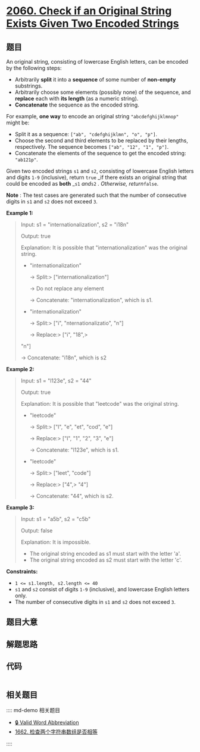 # [2060. Check if an Original String Exists Given Two Encoded Strings](https://leetcode.com/problems/check-if-an-original-string-exists-given-two-encoded-strings)

## 题目

An original string, consisting of lowercase English letters, can be encoded by
the following steps:

  * Arbitrarily **split** it into a **sequence** of some number of **non-empty** substrings.
  * Arbitrarily choose some elements (possibly none) of the sequence, and **replace** each with **its length** (as a numeric string).
  * **Concatenate** the sequence as the encoded string.

For example, **one way** to encode an original string `"abcdefghijklmnop"`
might be:

  * Split it as a sequence: `["ab", "cdefghijklmn", "o", "p"]`.
  * Choose the second and third elements to be replaced by their lengths, respectively. The sequence becomes `["ab", "12", "1", "p"]`.
  * Concatenate the elements of the sequence to get the encoded string: `"ab121p"`.

Given two encoded strings `s1` and `s2`, consisting of lowercase English
letters and digits `1-9` (inclusive), return `true` _if there exists an
original string that could be encoded as **both** _`s1` _and_`s2` _.
Otherwise, return_`false`.

**Note** : The test cases are generated such that the number of consecutive
digits in `s1` and `s2` does not exceed `3`.



**Example 1:**

> Input: s1 = "internationalization", s2 = "i18n"
> 
> Output: true
> 
> Explanation: It is possible that "internationalization" was the original string.
> - "internationalization" 
> 
>   -> Split:> 
>    ["internationalization"]
> 
>   -> Do not replace any element
> 
>   -> Concatenate:  "internationalization", which is s1.
> - "internationalization"
> 
>   -> Split:> 
>    ["i", "nternationalizatio", "n"]
> 
>   -> Replace:> 
>  ["i", "18",> 
> > 
> > 
> > 
>  "n"]
> 
>   -> Concatenate:  "i18n", which is s2

**Example 2:**

> Input: s1 = "l123e", s2 = "44"
> 
> Output: true
> 
> Explanation: It is possible that "leetcode" was the original string.
> - "leetcode" 
> 
>   -> Split:> 
>   ["l", "e", "et", "cod", "e"]
> 
>   -> Replace:> 
> ["l", "1", "2",  "3",   "e"]
> 
>   -> Concatenate: "l123e", which is s1.
> - "leetcode" 
> 
>   -> Split:> 
>   ["leet", "code"]
> 
>   -> Replace:> 
> ["4",> 
> "4"]
> 
>   -> Concatenate: "44", which is s2.

**Example 3:**

> Input: s1 = "a5b", s2 = "c5b"
> 
> Output: false
> 
> Explanation: It is impossible.
> - The original string encoded as s1 must start with the letter 'a'.
> - The original string encoded as s2 must start with the letter 'c'.

**Constraints:**

  * `1 <= s1.length, s2.length <= 40`
  * `s1` and `s2` consist of digits `1-9` (inclusive), and lowercase English letters only.
  * The number of consecutive digits in `s1` and `s2` does not exceed `3`.


## 题目大意

## 解题思路

## 代码

```javascript

```

## 相关题目

:::: md-demo 相关题目
- [🔒 Valid Word Abbreviation](https://leetcode.com/problems/valid-word-abbreviation)
- [1662. 检查两个字符串数组是否相等](https://leetcode.com/problems/check-if-two-string-arrays-are-equivalent)

::::
